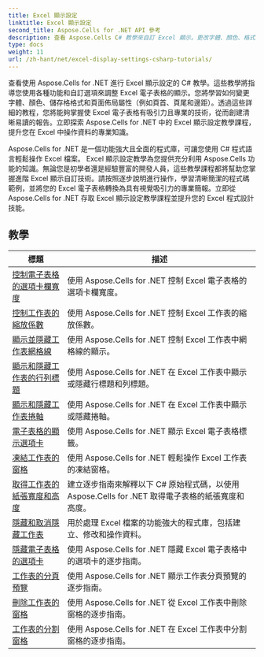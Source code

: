 ```yaml
---
title: Excel 顯示設定
linktitle: Excel 顯示設定
second_title: Aspose.Cells for .NET API 參考
description: 查看 Aspose.Cells C# 教學來自訂 Excel 顯示。更改字體、顏色、格式並建立有吸引力的報告。
type: docs
weight: 11
url: /zh-hant/net/excel-display-settings-csharp-tutorials/
---
```

查看使用 Aspose.Cells for .NET 進行 Excel 顯示設定的 C# 教學。這些教學將指導您使用各種功能和自訂選項來調整 Excel 電子表格的顯示。您將學習如何變更字體、顏色、儲存格格式和頁面佈局屬性（例如頁首、頁尾和邊距）。透過這些詳細的教程，您將能夠掌握使 Excel 電子表格有吸引力且專業的技術，從而創建清晰易讀的報告。立即探索 Aspose.Cells for .NET 中的 Excel 顯示設定教學課程，提升您在 Excel 中操作資料的專業知識。

Aspose.Cells for .NET 是一個功能強大且全面的程式庫，可讓您使用 C# 程式語言輕鬆操作 Excel 檔案。 Excel 顯示設定教學為您提供充分利用 Aspose.Cells 功能的知識。無論您是初學者還是經驗豐富的開發人員，這些教學課程都將幫助您掌握進階 Excel 顯示自訂技術。請按照逐步說明進行操作，學習清晰簡潔的程式碼範例，並將您的 Excel 電子表格轉換為具有視覺吸引力的專業簡報。立即從 Aspose.Cells for .NET 存取 Excel 顯示設定教學課程並提升您的 Excel 程式設計技能。

## 教學 
| 標題 | 描述 |
| --- | --- |
| [控制電子表格的選項卡欄寬度](./control-tab-bar-width-of-spreadsheet/) | 使用 Aspose.Cells for .NET 控制 Excel 電子表格的選項卡欄寬度。 |  
| [控制工作表的縮放係數](./controll-zoom-factor-of-worksheet/) | 使用 Aspose.Cells for .NET 控制 Excel 工作表的縮放係數。 |  
| [顯示並隱藏工作表網格線](./display-and-hide-gridlines-of-worksheet/) | 使用 Aspose.Cells for .NET 控制 Excel 工作表中網格線的顯示。 |  
| [顯示和隱藏工作表的行列標題](./display-and-hide-row-column-headers-of-worksheet/) | 使用 Aspose.Cells for .NET 在 Excel 工作表中顯示或隱藏行標題和列標題。 |  
| [顯示和隱藏工作表捲軸](./display-and-hide-scroll-bars-of-worksheet/) | 使用 Aspose.Cells for .NET 在 Excel 工作表中顯示或隱藏捲軸。 |  
| [電子表格的顯示選項卡](./display-tab-of-spreadsheet/) | 使用 Aspose.Cells for .NET 顯示 Excel 電子表格標籤。 |  
| [凍結工作表的窗格](./freeze-panes-of-worksheet/) | 使用 Aspose.Cells for .NET 輕鬆操作 Excel 工作表的凍結窗格。 |  
| [取得工作表的紙張寬度和高度](./get-paper-width-and-height-of-worksheet/) | 建立逐步指南來解釋以下 C# 原始程式碼，以使用 Aspose.Cells for .NET 取得電子表格的紙張寬度和高度。 |  
| [隱藏和取消隱藏工作表](./hide-and-unhide-worksheet/) | 用於處理 Excel 檔案的功能強大的程式庫，包括建立、修改和操作資料。 |  
| [隱藏電子表格的選項卡](./hide-tabs-of-spreadsheet/) | 使用 Aspose.Cells for .NET 隱藏 Excel 電子表格中的選項卡的逐步指南。 |  
| [工作表的分頁預覽](./page-break-preview-of-worksheet/) | 使用 Aspose.Cells for .NET 顯示工作表分頁預覽的逐步指南。 |  
| [刪除工作表的窗格](./remove-panes-of-worksheet/) | 使用 Aspose.Cells for .NET 從 Excel 工作表中刪除窗格的逐步指南。 |  
| [工作表的分割窗格](./split-panes-of-worksheet/) | 使用 Aspose.Cells for .NET 在 Excel 工作表中分割窗格的逐步指南。 |  